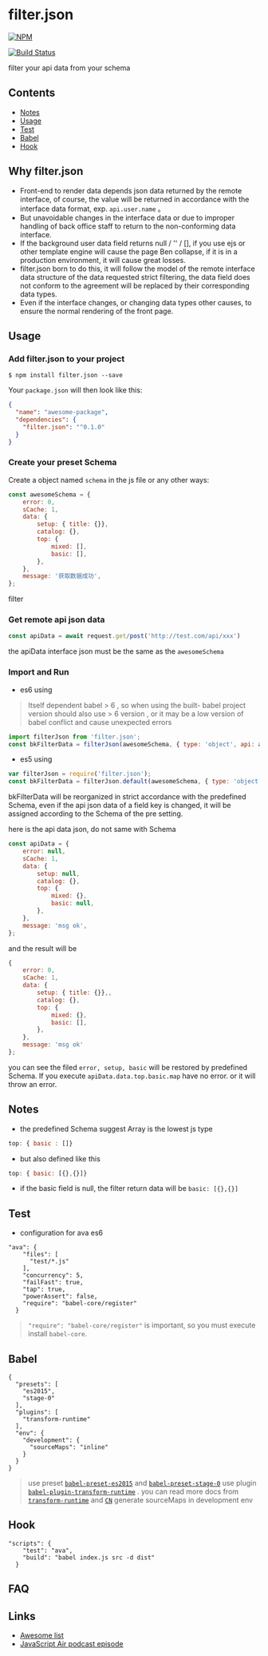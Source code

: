 # filter.json

[![NPM](https://nodei.co/npm/filter.json.png)](https://nodei.co/npm/filter.json/)

[![Build Status](https://secure.travis-ci.org/noodleswww/filter.json.png)](https://travis-ci.org/noodleswww/filter.json)

filter your api data from your schema


## Contents

- [Notes](#notes)
- [Usage](#usage)
- [Test](#test)
- [Babel](#babel)
- [Hook](#hook)



## Why filter.json
* Front-end to render data depends json data returned by the remote interface, of course, the value will be returned in accordance with the interface data format, exp. `api.user.name` 。
* But unavoidable changes in the interface data or due to improper handling of back office staff to return to the non-conforming data interface.
* If the background user data field returns null / '' / [], if you use ejs or other template engine will cause the page Ben collapse, if it is in a production environment, it will cause great losses.
* filter.json born to do this, it will follow the model of the remote interface data structure of the data requested strict filtering, the data field does not conform to the agreement will be replaced by their corresponding data types.
* Even if the interface changes, or changing data types other causes, to ensure the normal rendering of the front page.


## Usage
### Add filter.json to your project

```console
$ npm install filter.json --save
```

Your `package.json` will then look like this:

```json
{
  "name": "awesome-package",
  "dependencies": {
    "filter.json": "^0.1.0"
  }
}
```

### Create your preset Schema

Create a object named `schema` in the js file or any other ways:

```js
const awesomeSchema = {
	error: 0,
	sCache: 1,
	data: {
		setup: { title: {}},
		catalog: {},
		top: {
			mixed: [],
			basic: [],
		},
	},
	message: '获取数据成功',
};
```

filter

### Get remote api json data

```js
const apiData = await request.get/post('http://test.com/api/xxx')
```

the apiData interface json must be the same as the `awesomeSchema`

### Import and Run
* es6 using 

> Itself dependent babel > 6 , so when using the built- babel project version should also use > 6 version , or it may be a low version of babel conflict and cause unexpected errors

```js
import filterJson from 'filter.json';
const bkFilterData = filterJson(awesomeSchema, { type: 'object', api: apiData, schema: awesomeSchema });
```

* es5 using

```js
var filterJson = require('filter.json');
const bkFilterData = filterJson.default(awesomeSchema, { type: 'object', api: apiData, schema: awesomeSchema });
```

bkFilterData will be reorganized in strict accordance with the predefined Schema, even if the api json data of a field key is changed,
it will be assigned according to the Schema of the pre setting.

here is the api data json, do not same with Schema

```js
const apiData = {
	error: null,
	sCache: 1,
	data: {
		setup: null,
		catalog: {},
		top: {
			mixed: {},
			basic: null,
		},
	},
	message: 'msg ok',
};
````
and the result will be

```js
{
    error: 0,
    sCache: 1,
    data: {
	    setup: { title: {}},,
	    catalog: {},
	    top: {
		    mixed: {},
		    basic: [],
	    },
    },
    message: 'msg ok'
};
````

you can see the filed `error, setup, basic` will be restored by predefined Schema.
If you execute `apiData.data.top.basic.map` have no error. or it will throw an error.



## Notes
* the predefined Schema suggest Array is the lowest js type
```js
top: { basic : []}
````
* but also defined like this
```js
top: { basic: [{},{}]}
```
* if the basic field is null, the filter return data will be `basic: [{},{}]`



## Test

* configuration for ava es6
```
"ava": {
    "files": [
      "test/*.js"
    ],
    "concurrency": 5,
    "failFast": true,
    "tap": true,
    "powerAssert": false,
    "require": "babel-core/register"
  }
```
> `"require": "babel-core/register"` is important, so you must execute install `babel-core`.



## Babel

```
{
  "presets": [
	"es2015",
	"stage-0"
  ],
  "plugins": [
	"transform-runtime"
  ],
  "env": {
	"development": {
	  "sourceMaps": "inline"
	}
  }
}
```
> use preset [`babel-preset-es2015`](https://babeljs.io/docs/plugins/preset-es2015/) and [`babel-preset-stage-0`](https://babeljs.io/docs/plugins/babel-preset-stage-0/)
> use plugin [`babel-plugin-transform-runtime`](https://github.com/babel/babel/tree/master/packages/babel-plugin-transform-runtime) . you can read more docs from [`transform-runtime`](https://babeljs.io/docs/plugins/transform-runtime/) and [`CN`](https://www.zfanw.com/blog/babel-6.html#babel-runtime) 
> generate sourceMaps in development env



## Hook

```
"scripts": {
    "test": "ava",
    "build": "babel index.js src -d dist"
  }
```




## FAQ



## Links

- [Awesome list](https://github.com/avajs/awesome-ava)
- [JavaScript Air podcast episode](http://jsair.io/ava)
